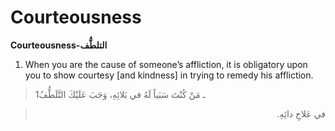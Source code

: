 Courteousness
=============

**Courteousness-التلطُّف**

1. When you are the cause of someone’s affliction, it is obligatory upon
you to show courtesy [and kindness] in trying to remedy his affliction.

> 1ـ مَنْ كُنْتَ سَبَباً لَهُ في بَلائِهِ، وَجَبَ عَلَيْكَ التَّلَطُّفُ
<blockquote dir="rtl">
  <p>
في عَلاجِ دائِهِ.
  </p>
</blockquote>


